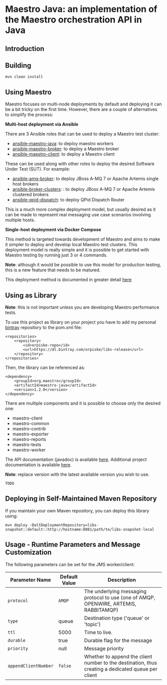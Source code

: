 Maestro Java: an implementation of the Maestro orchestration API in Java
============


Introduction
----


Building
----

```
mvn clean install
```



Using Maestro
----

Maestro focuses on multi-node deployments by default and deploying it can be a bit tricky
on the first time. However, there are a couple of alternatives to simplify the process:

**Multi-host deployment via Ansible**

There are 3 Ansible roles that can be used to deploy a Maestro test cluster: 
* [ansible-maestro-java](https://github.com/msgqe/ansible-maestro-java): to deploy maestro workers
* [ansible-maestro-broker](https://github.com/msgqe/ansible-maestro-broker): to deploy a Maestro broker
* [ansible-maestro-client](https://github.com/msgqe/ansible-maestro-client): to deploy a Maestro client

These can be used along with other roles to deploy the desired Software Under Test (SUT). 
For example:
* [ansible-amq-broker](https://github.com/msgqe/ansible-amq-broker): to deploy JBoss A-MQ 7 or Apache Artemis single host brokers
* [ansible-broker-clusters](https://github.com/msgqe/ansible-broker-clusters): : to deploy JBoss A-MQ 7 or Apache Artemis clustered brokers
* [ansible-qpid-dispatch](https://github.com/rh-messaging-qe/ansible-qpid-dispatch): to deploy QPid Dispatch Router

This is a much more complex deployment model, but usually desired as it can be made to 
represent real messaging use case scenarios involving multiple hosts.

**Single-host deployment via Docker Compose**

This method is targeted towards development of Maestro and aims to make it simpler to 
deploy and develop local Maestro test clusters. This deployment model is really simple and
it is possible to get started with Maestro testing by running just 3 or 4 commands.

**Note**: although it would be possible to use this model for production testing, this is 
a new feature that needs to be matured.  

This deployment method is documented in greater detail [here](extra/docker/)


Using as Library
----

**Note**: this is not important unless you are developing Maestro performance tests.


To use this project as library on your project you have to add my personal 
[bintray](https://bintray.com/orpiske/libs-release/) repository to the pom.xml
file:

```
<repositories>
    <repository>
        <id>orpiske-repo</id>
        <url>https://dl.bintray.com/orpiske/libs-release</url>
    </repository>
</repositories>
```

Then, the library can be referenced as: 
```
<dependency>
    <groupId>org.maestro</groupId>
    <artifactId>maestro-java</artifactId>
    <version>1.2.0</version>
</dependency>
```

There are multiple components and it is possible to choose only the desired one: 

* maestro-client
* maestro-common
* maestro-contrib
* maestro-exporter
* maestro-reports
* maestro-tests
* maestro-worker

The API documentation (javadoc) is available [here](http://www.orpiske.net/files/javadoc/maestro-java-1.2/apidocs/). 
Additional project documentation is available [here](http://www.orpiske.net/files/javadoc/maestro-java-1.2/). 

**Note**: replace version with the latest available version you wish to use.


```
TODO
```

Deploying in Self-Maintained Maven Repository
----

If you maintain your own Maven repository, you can deploy this library using:

```
mvn deploy -DaltDeploymentRepository=libs-snapshot::default::http://hostname:8081/path/to/libs-snapshot-local
```

Usage - Runtime Parameters and Message Customization
----

The following parameters can be set for the JMS worker/client:

| Parameter Name    | Default Value       | Description          |
|-------------------|---------------------|----------------------|
| `protocol` | `AMQP` | The underlying messaging protocol to use (one of AMQP, OPENWIRE, ARTEMIS, RABBITAMQP) |
| `type` | queue | Destination type ('queue' or 'topic') |
| `ttl` | 5000 | Time to live. |
| `durable` | true | Durable flag for the message |
| `priority` | null | Message priority |
| `appendClientNumber` | `false` | Whether to append the client number to the destination, thus creating a dedicated queue per client |
